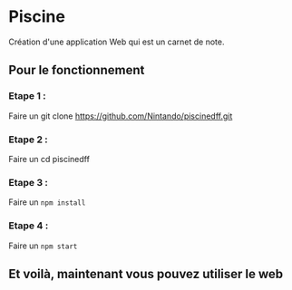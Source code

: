# Piscine

Création d'une application Web qui est un carnet de note.

## Pour le fonctionnement

### Etape 1 :

Faire un git clone https://github.com/Nintando/piscinedff.git

### Etape 2 :

Faire un cd piscinedff

### Etape 3 :

Faire un `npm install`

### Etape 4 :

Faire un `npm start`

## Et voilà, maintenant vous pouvez utiliser le web
